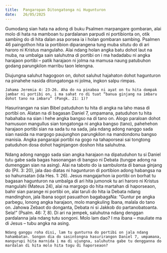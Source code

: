 ```yaml
---
title:  Pangaropan Ditongatonga ni Hugunturon
date:   26/05/2025
---
```


Gumodang sian hata na adong di buku Psalmen marpangare gombaran, alai molo di hata na mamboan tu pardalanan parpudi ni portibionta on, otik sambing do di hita dalan asa porsea ia i holan gombaran sambing. Psalmen 46 paingothon hita ia portibion diparangena tung muba situtu do di ari haroro ni Kristus mangulaho. Alai ndang holan angka batu dohot laut na muba, na umbalga sain saluhutna di portibi on i ma hadadabu ni angka harajaon portibi – patik harajaon ni jolma na mamusa naung patubuhon godang parungkilon marribu taon lelengna.

Diujungna saluhut hagogoon on, dohot saluhut hajahaton dohot hagunturon na pinahehe nasida ditongatonga ni jolma, ingkon salpu rimpas.

`Jahama Jeremia 4: 23-26. Aha do na pinaboa ni ayat on tu hita dompak jambar ni portibi on, i ma sahat ro di tuat “banua ginjang na imbaru dohot tano na imbaru” (Pangk. 21: 1)?`

Hasurirangan na sian Bibel patuduhon tu hita di angka na laho masa di portibi on. Alatan na di bagasan Daniel 7, umpamana, patuduhon tu hita habahaba na sian i hehe angka bangso na di tano on. Alogo paraloan dohot hamusuon mangullus sian tongatonga ni angka bangso (tano), pahehehon harajaon portibi sian na sada tu na sada, jala ndang adong nanggo sada sian nasida na margogo paujunghon parungkilon na mandondonu bangso manisia. Angka pangarajai portibi na gogo na tahaporseai sai tongtong patuduhon dosa dohot haginjangon doshon hita saluhutna.

Ndang adong nanggo sada sian angka harajaon na dipatuduhon tu si Daniel tutu gabe sada bagas hasonangan di bangso ni Debata (tungpe adong na dumenggan sian na asing). Alai na taboto do ia sambulonta di banua ginjang do (Pil. 3: 20), jala dao diatas ni hagunturon di portibion adong habangsa na so hahunsatan (ida Hes. 1: 26). Jesus mangajarhon ia portibi on borhat tu bagasan hagunturon na umbalga di ari hita jumonok tu ari haroro ni Kristus mangulahi (Mateus 24), alai na margogo do hita martahan di haporseaon, bahir sian parange ni portibi on, alai taruli do hita ia Debata ndang mandinghon, jala Ibana sogot pasuathon bagabagaNa: “Guntur pe angka parbegu, lonong angka harajaon, molo mangkuling Ibana, malala do tano on. Jahowa Zebaot do donganta, Debata ni si Jakkob do partanobatoanta. Sela!” (Psalm. 46: 7, 8). Di ari na jempek, saluhutna ndang denggan pardalanna jala ndang tutu songoni. Molo lam dao? I ma ibana – mauliate ma di Jesus – tubu angka na asing.

`Ndang ganggu roha disi, lam tu gunturna do portibi on jala ndang hahambatan. Songon dia do sasintongna hasurirangon Daniel 7, umpamana, mangurupi hita marnida i ma di ujungna, saluhutna gabe tu dengganna do mardalan di hita molo hita togu di haporseaon?`